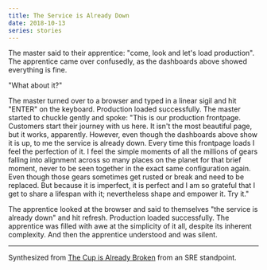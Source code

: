 ```yaml
---
title: The Service is Already Down
date: 2018-10-13
series: stories
---
```


The master said to their apprentice: "come, look and let's load production". The apprentice came over confusedly, as the dashboards above showed everything is fine.

"What about it?"

The master turned over to a browser and typed in a linear sigil and hit "ENTER" on the keyboard. Production loaded successfully. The master started to chuckle gently and spoke: "This is our production frontpage. Customers start their journey with us here. It isn't the most beautiful page, but it works, apparently. However, even though the dashboards above show it is up, to me the service is already down. Every time this frontpage loads I feel the perfection of it. I feel the simple moments of all the millions of gears falling into alignment across so many places on the planet for that brief moment, never to be seen together in the exact same configuration again. Even though those gears sometimes get rusted or break and need to be replaced. But because it is imperfect, it is perfect and I am so grateful that I get to share a lifespan with it; nevertheless shape and empower it. Try it."

The apprentice looked at the browser and said to themselves "the service is already down" and hit refresh. Production loaded successfully. The apprentice was filled with awe at the simplicity of it all, despite its inherent complexity. And then the apprentice understood and was silent.

---

Synthesized from [The Cup is Already Broken](https://write.as/excerpts/this-cup-is-already-broken) from an SRE standpoint.
